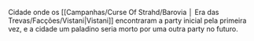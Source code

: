 Cidade onde os [[Campanhas/Curse Of Strahd/Barovia │ Era das Trevas/Facções/Vistani|Vistani]] encontraram a party inicial pela primeira vez, e a cidade um paladino seria morto por uma outra party no futuro. 
